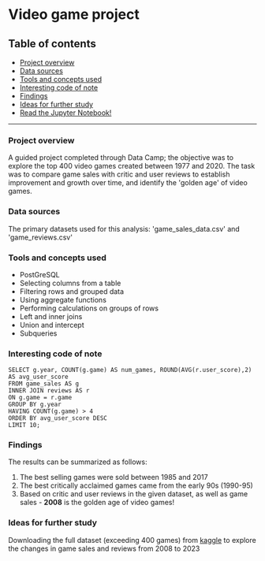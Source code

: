 # Video game project

## Table of contents

- [Project overview](#project-overview)
- [Data sources](#data-sources)
- [Tools and concepts used](#tools-and-concepts-used)
- [Interesting code of note](#interesting-code-of-note)
- [Findings](#findings)
- [Ideas for further study](#ideas-for-further-study)
- [Read the Jupyter Notebook!](https://github.com/chrisadew55/video_games_sql/blob/main/video%20game%20project%20notebook.ipynb)
---

### Project overview
A guided project completed through Data Camp; the objective was to explore the top 400 video games created between 1977 and 2020. The task was to compare game sales with critic and user reviews to establish improvement and growth over time, and identify the 'golden age' of video games.

### Data sources
The primary datasets used for this analysis: 'game_sales_data.csv' and 'game_reviews.csv'

### Tools and concepts used
- PostGreSQL
- Selecting columns from a table
- Filtering rows and grouped data
- Using aggregate functions
- Performing calculations on groups of rows
- Left and inner joins
- Union and intercept
- Subqueries

### Interesting code of note
```PostGreSQL:
SELECT g.year, COUNT(g.game) AS num_games, ROUND(AVG(r.user_score),2) AS avg_user_score
FROM game_sales AS g
INNER JOIN reviews AS r
ON g.game = r.game
GROUP BY g.year
HAVING COUNT(g.game) > 4
ORDER BY avg_user_score DESC
LIMIT 10;
```

### Findings
The results can be summarized as follows:
1. The best selling games were sold between 1985 and 2017
2. The best critically acclaimed games came from the early 90s (1990-95)
3. Based on critic and user reviews in the given dataset, as well as game sales - **2008** is the golden age of video games!

### Ideas for further study
Downloading the full dataset (exceeding 400 games) from [kaggle](https://kaggle.com) to explore the changes in game sales and reviews from 2008 to 2023
